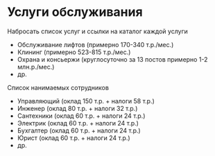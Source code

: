 # Услуги обслуживания

Набросать список услуг и ссылки на каталог каждой услуги

- Обслуживание лифтов (примерно 170-340 т.р./мес.)
- Клининг (примерно 523-815 т.р./мес.)
- Охрана и консьержи (круглосуточно за 13 постов примерно 1-2 млн.р./мес.)
- др.

Список нанимаемых сотрудников

- Управляющий (оклад 150 т.р. + налоги 58 т.р.)
- Инженер (оклад 80 т.р. + налоги 32 т.р.)
- Сантехники (оклад 60 т.р. + налоги 24 т.р.)
- Электрик (оклад 60 т.р. + налоги 24 т.р.)
- Бухгалтер (оклад 60 т.р. + налоги 24 т.р.)
- Юрист (оклад 60 т.р. + налоги 24 т.р.)
- др.
